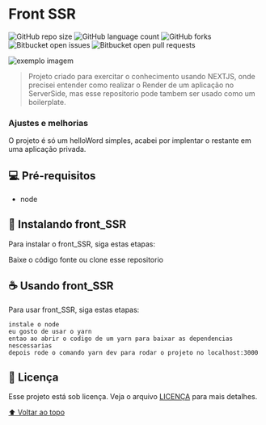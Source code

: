 # Front SSR

<!---Esses são exemplos. Veja https://shields.io para outras pessoas ou para personalizar este conjunto de escudos. Você pode querer incluir dependências, status do projeto e informações de licença aqui--->

![GitHub repo size](https://img.shields.io/github/repo-size/fmlima4/front_ssr?style=for-the-badge)
![GitHub language count](https://img.shields.io/github/languages/count/fmlima4/front_ssr?style=for-the-badge)
![GitHub forks](https://img.shields.io/github/forks/fmlima4/front_ssr?style=for-the-badge)
![Bitbucket open issues](https://img.shields.io/bitbucket/issues/fmlima4/front_ssr?style=for-the-badge)
![Bitbucket open pull requests](https://img.shields.io/bitbucket/pr-raw/fmlima4/front_ssr?style=for-the-badge)

<img src="exemplo-image.png" alt="exemplo imagem">

> Projeto criado para exercitar o conhecimento usando NEXTJS, onde precisei entender como realizar o Render de um aplicação no ServerSide, mas esse repositorio pode tambem ser usado como um boilerplate.    

### Ajustes e melhorias

O projeto é só um helloWord simples, acabei por implentar o restante em uma aplicação privada.

## 💻 Pré-requisitos

<!-- Antes de começar, verifique se você atendeu aos seguintes requisitos:
<!---Estes são apenas requisitos de exemplo. Adicionar, duplicar ou remover conforme necessário--->
<!-- * Você instalou a versão mais recente de `<linguagem / dependência / requeridos>`
* Você tem uma máquina `<Windows / Linux / Mac>`. Indique qual sistema operacional é compatível / não compatível.
* Você leu `<guia / link / documentação_relacionada_ao_projeto>`. --> 
* node

## 🚀 Instalando front_SSR

Para instalar o front_SSR, siga estas etapas:

Baixe o código fonte ou clone esse repositorio

## ☕ Usando front_SSR

Para usar front_SSR, siga estas etapas:

```
instale o node
eu gosto de usar o yarn 
entao ao abrir o codigo de um yarn para baixar as dependencias nescessarias
depois rode o comando yarn dev para rodar o projeto no localhost:3000
```
## 📝 Licença

Esse projeto está sob licença. Veja o arquivo [LICENÇA](LICENSE.md) para mais detalhes.

[⬆ Voltar ao topo](front_SSR)<br>
